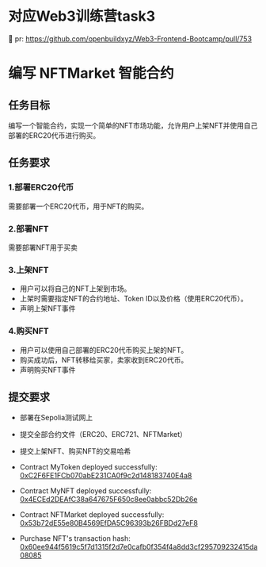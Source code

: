 # 对应Web3训练营task3
🚀 pr: https://github.com/openbuildxyz/Web3-Frontend-Bootcamp/pull/753

# 编写 NFTMarket 智能合约

## 任务目标
编写一个智能合约，实现一个简单的NFT市场功能，允许用户上架NFT并使用自己部署的ERC20代币进行购买。
## 任务要求
### 1.部署ERC20代币
需要部署一个ERC20代币，用于NFT的购买。

### 2.部署NFT
需要部署NFT用于买卖

### 3.上架NFT
- 用户可以将自己的NFT上架到市场。
- 上架时需要指定NFT的合约地址、Token ID以及价格（使用ERC20代币）。
- 声明上架NFT事件

### 4.购买NFT
- 用户可以使用自己部署的ERC20代币购买上架的NFT。
- 购买成功后，NFT转移给买家，卖家收到ERC20代币。
- 声明购买NFT事件

## 提交要求
- 部署在Sepolia测试网上
- 提交全部合约文件（ERC20、ERC721、NFTMarket）
- 提交上架NFT、购买NFT的交易哈希


- Contract MyToken deployed successfully: [0xC2F6FE1FCb070abE231CA0f9c2d148183740E4a8](https://sepolia.etherscan.io/address/0xC2F6FE1FCb070abE231CA0f9c2d148183740E4a8)
- Contract MyNFT deployed successfully: [0x4ECEd2DEAfC38a647675F650c8ee0abbc52Db26e](https://sepolia.etherscan.io/address/0x4ECEd2DEAfC38a647675F650c8ee0abbc52Db26e)
- Contract NFTMarket deployed successfully: [0x53b72dE55e80B4569EfDA5C96393b26FBDd27eF8](https://sepolia.etherscan.io/address/0x53b72dE55e80B4569EfDA5C96393b26FBDd27eF8)
- Purchase NFT's transaction hash: [0x60ee944f5619c5f7d1315f2d7e0cafb0f354f4a8dd3cf295709232415da08085](https://sepolia.etherscan.io/tx/0x60ee944f5619c5f7d1315f2d7e0cafb0f354f4a8dd3cf295709232415da08085)
